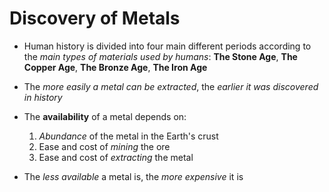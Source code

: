 # Discovery of Metals

- Human history is divided into four main different periods according to the *main types of materials used by humans*: **The Stone Age**, **The Copper Age**, **The Bronze Age**, **The Iron Age**

- The *more easily a metal can be extracted*, the *earlier it was discovered in history*

- The **availability** of a metal depends on:
  1. *Abundance* of the metal in the Earth's crust
  2. Ease and cost of *mining* the ore
  3. Ease and cost of *extracting* the metal

- The *less available* a metal is, the *more expensive* it is
